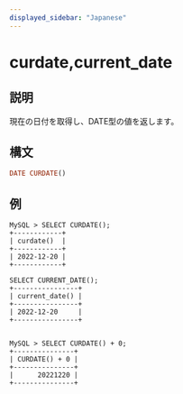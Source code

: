 ```yaml
---
displayed_sidebar: "Japanese"
---
```


# curdate,current_date

## 説明

現在の日付を取得し、DATE型の値を返します。

## 構文

```Haskell
DATE CURDATE()
```

## 例

```Plain Text
MySQL > SELECT CURDATE();
+------------+
| curdate()  |
+------------+
| 2022-12-20 |
+------------+

SELECT CURRENT_DATE();
+----------------+
| current_date() |
+----------------+
| 2022-12-20     |
+----------------+


MySQL > SELECT CURDATE() + 0;
+---------------+
| CURDATE() + 0 |
+---------------+
|      20221220 |
+---------------+
```